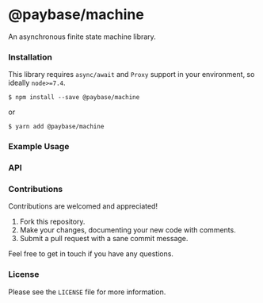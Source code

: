 # @paybase/machine

An asynchronous finite state machine library.

### Installation

This library requires `async/await` and `Proxy` support in your environment, so ideally `node>=7.4`.

```
$ npm install --save @paybase/machine
```

or

```
$ yarn add @paybase/machine
```

### Example Usage

### API

### Contributions

Contributions are welcomed and appreciated!

1. Fork this repository.
1. Make your changes, documenting your new code with comments.
1. Submit a pull request with a sane commit message.

Feel free to get in touch if you have any questions.

### License

Please see the `LICENSE` file for more information.
